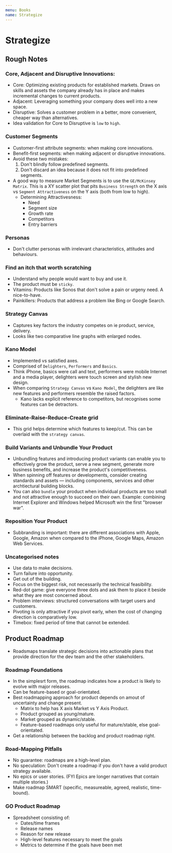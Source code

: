 ```yaml
---
menu: Books
name: Strategize
---
```


# Strategize

## Rough Notes

### Core, Adjacent and Disruptive Innovations:

- Core: Optimizing existing products for established markets. Draws on skills and assets the company already has in place and makes incremental changes to current products.
- Adjacent: Leveraging something your company does well into a new space.
- Disruptive: Solves a customer problem in a better, more convenient, cheaper way than alternatives.
- Idea validation for Core to Disruptive is `low` to `high`.

### Customer Segments

- Customer-first attribute segments: when making core innovations.
- Benefit-first segments: when making adjacent or disruptive innovations.
- Avoid these two mistakes:
  1. Don't blindly follow predefined segments.
  2. Don't discard an idea because it does not fit into predefined segments.
- A good way to measure Market Segments is to use the `GE/McKinsey Matrix`. This is a XY scatter plot that pits `Business Strength` on the X axis vs `Segment Attractiveness` on the Y axis (both from low to high).
  - Determining Attractivesness:
    - Need
    - Segment size
    - Growth rate
    - Competitors
    - Entry barriers

### Personas

- Don't clutter personas with irrelevant characteristics, attitudes and behaviours.

### Find an itch that worth scratching 

- Understand why people would want to buy and use it.
- The product must be `sticky`.
- Vitamins: Products like Sonos that don't solve a pain or urgeny need. A nice-to-have.
- Painkillers: Products that address a problem like Bing or Google Search.

### Strategy Canvas

- Captures key factors the industry competes on ie product, service, delivery.
- Looks like two comparative line graphs with enlarged nodes.

### Kano Model

- Implemented vs satisfied axes.
- Comprised of `Delighters`, `Performers` and `Basics`.
- Think iPhone, basics were call and text, performers were mobile Internet and a media player, delighters were touch screen and stylish new design.
- When comparing `Strategy Canvas` vs `Kano Model`, the delighters are like new features and performers resemble the raised factors.
  - Kano lacks explicit reference to competitors, but recognises some features can be detractors.

### Eliminate-Raise-Reduce-Create grid

- This grid helps determine which features to keep/cut. This can be overlaid with the `strategy canvas`.

### Build Variants and Unbundle Your Product

- Unbundling features and introducing product variants can enable you to effectively grow the product, serve a new segment, generate more business benefits, and increase the product's competitiveness.
- When spinning off features or developments, consider creating standards and assets — including components, services and other archtiectural building blocks.
- You can also `bundle` your product when individual products are too small and not attractive enough to succeed on their own. Example: combining Internet Explorer and Windows helped Microsoft win the first "browser war".

### Reposition Your Product

- Subbranding is important: there are different associations with Apple, Google, Amazon when compared to the iPhone, Google Maps, Amazon Web Services.

### Uncategorised notes

- Use data to make decisions.
- Turn failure into opportunity.
- Get out of the building.
- Focus on the biggest risk, not necessarily the technical feasibility.
- Red-dot game: give everyone three dots and ask them to place it beside what they are most concerned about.
- Problem interviews: structured conversations with target users and customers.
- Pivoting is only attractive if you pivot early, when the cost of changing direction is comparatively low.
- Timebox: fixed period of time that cannot be extended.

## Product Roadmap

- Roadsmaps translate strategic decisions into actionable plans that provide direction for the dev team and the other stakeholders.

### Roadmap Foundations

- In the simplesrt form, the roadmap indicates how a product is likely to evolve with major releases.
- Can be feature-based or goal-orientated.
- Best roadmapping approach for product depends on amout of uncertainty and change present.
  - Matrix to help has X axis Market vs Y Axis Product.
  - Product grouped as young/mature.
  - Market grouped as dynamic/stable.
  - Feature-based roadmaps only useful for mature/stable, else goal-orientated.
- Get a relationship between the backlog and product roadmap right.

### Road-Mapping Pitfalls

- No guarantee: roadmaps are a high-level plan.
- No speculation: Don't create a roadmap if you don't have a valid product strategy available.
- No epics or user stories. (FYI Epics are longer narratives that contain multiple stories.)
- Make roadmap SMART (specific, measureable, agreed, realistic, time-bound).

### GO Product Roadmap

- Spreadsheet consisting of:
  - Dates/time frames
  - Release names
  - Reason for new release
  - High-level features necessary to meet the goals
  - Metrics to determine if the goals have been met